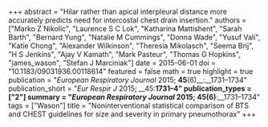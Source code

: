 +++
abstract = "Hilar rather than apical interpleural distance more accurately predicts need for intercostal chest drain insertion."
authors = ["Marko Z Nikolic", "Laurence S C Lok", "Katharina Mattishent", "Sarah Barth", "Bernard Yung", "Natalie M Cummings", "Donna Wade", "Yusuf Vali", "Katie Chong", "Alexander Wilkinson", "Theresia Mikolasch", "Seema Brij", "H S Jenkins", "Ajay V Kamath", "Mark Pasteur", "Thomas G Hopkins", "james_wason", "Stefan J Marciniak"]
date = 2015-06-01
doi = "10.1183/09031936.00118614"
featured = false
math = true
highlight = true
publication = "*European Respiratory Journal* 2015; __45__(6)__:__1731–1734"
publication_short = "*Eur Respir J* 2015; __45:__1731–4"
publication_types = ["2"]
summary = "*European Respiratory Journal* 2015; __45__(6)__:__1731–1734"
tags = ["Wason"]
title = "Noninterventional statistical comparison of BTS and CHEST guidelines for size and severity in primary pneumothorax"
+++

